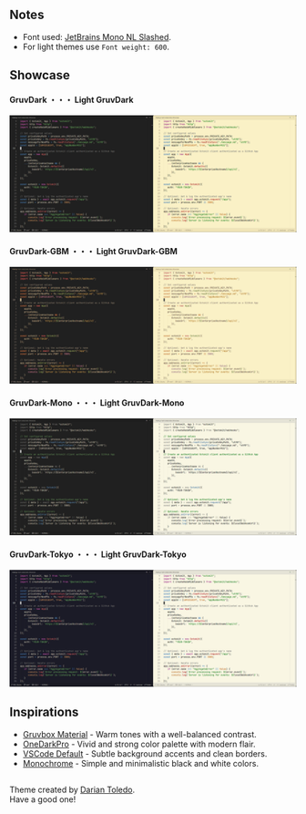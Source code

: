 ## Notes
- Font used: [JetBrains Mono NL Slashed](https://github.com/sharpjs/JetBrainsMonoSlashed).
- For light themes use `Font weight: 600`.

## Showcase

#### GruvDark ・・・ Light GruvDark
![GruvDark](images/gruvdark.jpg)

#### GruvDark-GBM ・・・ Light GruvDark-GBM
![GruvDark-GBM](images/gruvdark-gbm.jpg)

#### GruvDark-Mono ・・・ Light GruvDark-Mono
![GruvDark-Mono](images/gruvdark-mono.jpg)

#### GruvDark-Tokyo ・・・ Light GruvDark-Tokyo
![GruvDark-Tokyo](images/gruvdark-tokyo.jpg)

## Inspirations

-  [Gruvbox Material](https://github.com/sainnhe/gruvbox-material-vscode) - Warm tones with a well-balanced contrast.
-  [OneDarkPro](https://github.com/Binaryify/OneDark-Pro) - Vivid and strong color  palette with modern flair.
-  [VSCode Default](https://github.com/microsoft/vscode) - Subtle background accents and clean borders.
-  [Monochrome](https://marketplace.visualstudio.com/items?itemName=anotherglitchinthematrix.monochrome) - Simple and minimalistic black and white colors.

## 

Theme created by <a href="https://github.com/darianmorat">Darian Toledo</a>.<br />
Have a good one!
